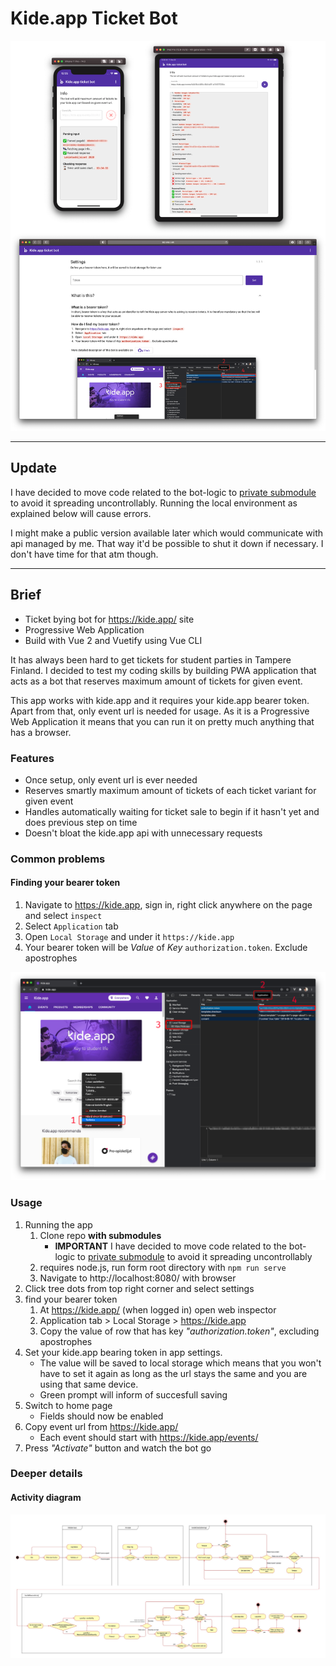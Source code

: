 # Kide.app Ticket Bot

![Use cases](/images/scalability.png)

-----

## Update
I have decided to move code related to the bot-logic to [private submodule](https://github.com/AleksiVirkkala/KideAppBot/tree/master/src/mixins) to avoid it spreading uncontrollably. Running the local environment as explained below will cause errors. 

I might make a public version available later which would communicate with api managed by me. That way it'd be possible to shut it down if necessary. I don't have time for that atm though.

-----

## Brief

- Ticket bying bot for https://kide.app/ site
- Progressive Web Application
- Build with Vue 2 and Vuetify using Vue CLI

It has always been hard to get tickets for student parties in Tampere Finland. I decided to test my coding skills by building PWA application that acts as a bot that reserves maximum amount of tickets for given event.

This app works with kide.app and it requires your kide.app bearer token. Apart from that, only event url is needed for usage. As it is a Progressive Web Application it means that you can run it on pretty much anything that has a browser.

### Features

- Once setup, only event url is ever needed
- Reserves smartly maximum amount of tickets of each ticket variant for given event
- Handles automatically waiting for ticket sale to begin if it hasn't yet and does previous step on time
- Doesn't bloat the kide.app api with unnecessary requests

### Common problems

#### Finding your bearer token

1. Navigate to https://kide.app, sign in, right click anywhere on the page and select `inspect`
2. Select `Application` tab
3. Open `Local Storage` and under it `https://kide.app`
4. Your bearer token will be _Value_ of _Key_ `authorization.token`. Exclude apostrophes

![Bearer token steps](/images/bearertoken.png)

### Usage

1. Running the app
   1. Clone repo **with submodules**
       - **IMPORTANT** I have decided to move code related to the bot-logic to [private submodule](https://github.com/AleksiVirkkala/KideAppBot/tree/master/src/mixins) to avoid it spreading uncontrollably
   3. requires node.js, run form root directory with `npm run serve`
   4. Navigate to http://localhost:8080/ with browser
2. Click tree dots from top right corner and select settings
3. find your bearer token
   1. At https://kide.app/ (when logged in) open web inspector
   2. Application tab > Local Storage > https://kide.app
   3. Copy the value of row that has key _"authorization.token"_, excluding apostrophes
4. Set your kide.app bearing token in app settings.
   - The value will be saved to local storage which means that you won't have to set it again as long as the url stays the same and you are using that same device.
   - Green prompt will inform of succesfull saving
5. Switch to home page
   - Fields should now be enabled
6. Copy event url from https://kide.app/
   - Each event should start with https://kide.app/events/
7. Press _"Activate"_ button and watch the bot go

### Deeper details

#### Activity diagram

![Bot activity diagram](/images/botactivitydiagram.jpg)
